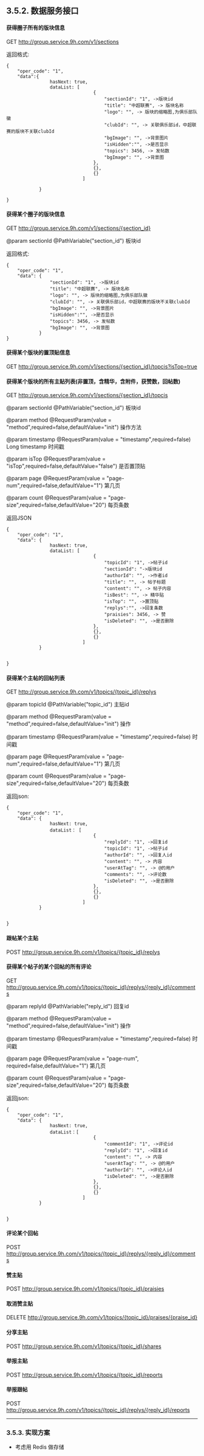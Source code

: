 
## 3.5.2. 数据服务接口

#### 获得圈子所有的版块信息

GET http://group.service.9h.com/v1/sections

返回格式:

```
{
    "oper_code": "1",
    "data":{
                hasNext: true,
                dataList: [
                                {
                                    "sectionId": "1", ->版块id
                                    "title": "中超联赛", -> 版块名称
                                    "logo": "", -> 版块的缩略图,为俱乐部队徽
                                    "clubId": "", -> 关联俱乐部id，中超联赛的版块不关联clubId
                                    "bgImage": "", ->背景图片
                                    "isHidden":"", ->是否显示
                                    "topics": 3456, -> 发帖数
                                    "bgImage": "", ->背景图
                                },
                                {},
                                {}
                            ]

            }
     
}
```

#### 获得某个圈子的版块信息

GET http://group.service.9h.com/v1/sections/{section_id}

@param sectionId @PathVariable("section_id") 板块id

返回格式:

```
{
    "oper_code": "1",
    "data": {
                "sectionId": "1", ->版块id
                "title": "中超联赛", -> 版块名称
                "logo": "", -> 版块的缩略图,为俱乐部队徽
                "clubId": "", -> 关联俱乐部id，中超联赛的版块不关联clubId
                "bgImage": "", ->背景图片
                "isHidden":"", ->是否显示
                "topics": 3456, -> 发帖数
                "bgImage": "", ->背景图
            }
}
```

#### 获得某个版块的置顶贴信息

GET http://group.service.9h.com/v1/sections/{section_id}/topcis?isTop=true

#### 获得某个版块的所有主贴列表(非置顶，含精华，含附件，获赞数，回帖数)

GET http://group.service.9h.com/v1/sections/{section_id}/topcis

@param sectionId @PathVariable("section_id") 板块id

@param method @RequestParam(value = "method",required=false,defaultValue="init") 操作方法

@param timestamp @RequestParam(value = "timestamp",required=false) Long timestamp 时间戳

@param isTop @RequestParam(value = "isTop",required=false,defaultValue="false") 是否置顶贴

@param page @RequestParam(value = "page-num",required=false,defaultValue="1") 第几页

@param count @RequestParam(value = "page-size",required=false,defaultValue="20")  每页条数


返回JSON


```
{
    "oper_code": "1",
    "data": {
                hasNext: true,
                dataList: [
                                {
                                    "topicId": "1", ->帖子id
                                    "sectionId": "->版块id
                                    "authorId": "", ->作者id
                                    "title": "", -> 帖子标题
                                    "content": "", -> 帖子内容
                                    "isBest": "", -> 精华贴
                                    "isTop": "", ->置顶贴
                                    "replys":"", ->回复条数
                                    "praisies": 3456, -> 赞
                                    "isDeleted": "", ->是否删除
                                },
                                {},
                                {}
                            ]
            }

    
}
```

#### 获得某个主帖的回帖列表

GET http://group.service.9h.com/v1/topics/{topic_id}/replys

@param topicId @PathVariable("topic_id") 主贴id

@param method  @RequestParam(value = "method",required=false,defaultValue="init") 操作

@param timestamp @RequestParam(value = "timestamp",required=false) 时间戳

@param page @RequestParam(value = "page-num",required=false,defaultValue="1")  第几页

@param count @RequestParam(value = "page-size",required=false,defaultValue="20") 每页条数

返回json:

```
{
    "oper_code": "1",
    "data": {
                hasNext: true,
                dataList： [
                                {
                                    "replyId": "1", ->回复id
                                    "topicId": "1", ->帖子id
                                    "authorId": "", ->回复人id
                                    "content": "", -> 内容
                                    "userAtTag": "", -> @的用户 
                                    "comments": "", ->评论数
                                    "isDeleted": "", ->是否删除
                                },
                                {},
                                {}
                            ]
            }

    
}
```

#### 跟帖某个主贴

POST http://group.service.9h.com/v1/topics/{topic_id}/replys

#### 获得某个帖子的某个回帖的所有评论

GET http://group.service.9h.com/v1/topics/{topic_id}/replys/{reply_id}/comments

@param replyId @PathVariable("reply_id")  回复id

@param method  @RequestParam(value = "method",required=false,defaultValue="init") 操作

@param timestamp @RequestParam(value = "timestamp",required=false) 时间戳

@param page  @RequestParam(value = "page-num", required=false,defaultValue="1")  第几页

@param count @RequestParam(value = "page-size",required=false,defaultValue="20") 每页条数

返回json:

```
{
    "oper_code": "1",
    "data": {
                hasNext: true,
                dataList：[
                                {
                                    "commentId": "1", ->评论id
                                    "replyId": "1", ->回复id
                                    "content": "", -> 内容
                                    "userAtTag": "", -> @的用户 
                                    "authorId": "", ->评论人id
                                    "isDeleted": "", ->是否删除
                                },
                                {},
                                {}
                            ]
            }

    
}
```

#### 评论某个回帖

POST http://group.service.9h.com/v1/topics/{topic_id}/replys/{reply_id}/comments

#### 赞主贴

POST http://group.service.9h.com/v1/topics/{topic_id}/praisies

#### 取消赞主贴

DELETE http://group.service.9h.com/v1/topics/{topic_id}/praises/{praise_id}

#### 分享主贴

POST http://group.service.9h.com/v1/topics/{topic_id}/shares

#### 举报主贴

POST http://group.service.9h.com/v1/topics/{topic_id}/reports

#### 举报跟帖

POST http://group.service.9h.com/v1/topics/{topic_id}/replys/{reply_id}/reports


---

### 3.5.3. 实现方案

* 考虑用 Redis 做存储


